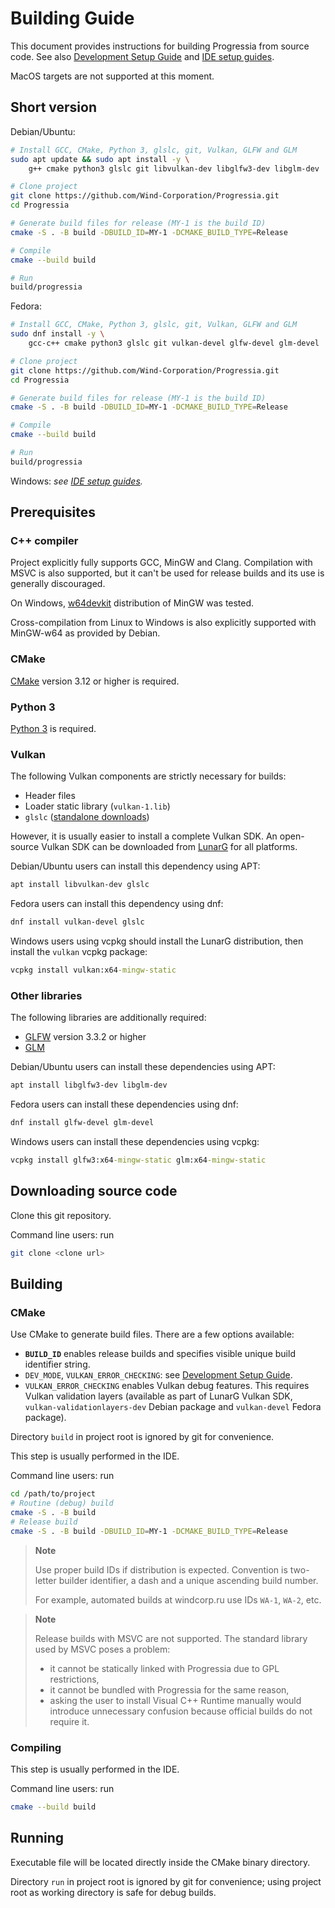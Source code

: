 # Building Guide

This document  provides instructions for building Progressia  from source code.
See also
    [Development Setup Guide](DevelopmentSetupGuide.md)
and
    [IDE setup guides](ide_setup).

MacOS targets are not supported at this moment.

## Short version
Debian/Ubuntu:
```bash
# Install GCC, CMake, Python 3, glslc, git, Vulkan, GLFW and GLM
sudo apt update && sudo apt install -y \
    g++ cmake python3 glslc git libvulkan-dev libglfw3-dev libglm-dev

# Clone project
git clone https://github.com/Wind-Corporation/Progressia.git
cd Progressia

# Generate build files for release (MY-1 is the build ID)
cmake -S . -B build -DBUILD_ID=MY-1 -DCMAKE_BUILD_TYPE=Release

# Compile
cmake --build build

# Run
build/progressia
```

Fedora:
```bash
# Install GCC, CMake, Python 3, glslc, git, Vulkan, GLFW and GLM
sudo dnf install -y \
    gcc-c++ cmake python3 glslc git vulkan-devel glfw-devel glm-devel

# Clone project
git clone https://github.com/Wind-Corporation/Progressia.git
cd Progressia

# Generate build files for release (MY-1 is the build ID)
cmake -S . -B build -DBUILD_ID=MY-1 -DCMAKE_BUILD_TYPE=Release

# Compile
cmake --build build

# Run
build/progressia
```

Windows: _see [IDE setup guides](ide_setup)._

## Prerequisites

### C++ compiler

Project explicitly fully  supports GCC, MinGW and Clang.  Compilation with MSVC
is also  supported, but  it can't  be used for  release builds  and its  use is
generally discouraged.

On Windows,
    [w64devkit](https://github.com/skeeto/w64devkit/releases)
distribution of MinGW was tested.

Cross-compilation  from  Linux to Windows  is also  explicitly  supported  with
MinGW-w64 as provided by Debian.

### CMake

[CMake](https://cmake.org/) version 3.12 or higher is required.

### Python 3

[Python 3](https://www.python.org/downloads/) is required.

### Vulkan

The following Vulkan components are strictly necessary for builds:
  - Header files
  - Loader static library (`vulkan-1.lib`)
  - `glslc` ([standalone downloads](https://github.com/google/shaderc/blob/main/downloads.md))

However, it is usually easier to install a complete  Vulkan SDK. An open-source
Vulkan SDK can be downloaded from
    [LunarG](https://www.lunarg.com/vulkan-sdk/)
for all platforms.

Debian/Ubuntu users can install this dependency using APT:
```bash
apt install libvulkan-dev glslc
```

Fedora users can install this dependency using dnf:
```bash
dnf install vulkan-devel glslc
```

Windows users using vcpkg should install  the LunarG distribution, then install
the `vulkan` vcpkg package:
```cmd
vcpkg install vulkan:x64-mingw-static
```

### Other libraries

The following libraries are additionally required:
  - [GLFW](https://www.glfw.org/download.html) version 3.3.2 or higher
  - [GLM](https://glm.g-truc.net/)

Debian/Ubuntu users can install these dependencies using APT:
```bash
apt install libglfw3-dev libglm-dev
```

Fedora users can install these dependencies using dnf:
```bash
dnf install glfw-devel glm-devel
```

Windows users can install these dependencies using vcpkg:
```cmd
vcpkg install glfw3:x64-mingw-static glm:x64-mingw-static
```

## Downloading source code

Clone this git repository.

Command line users: run
```bash
git clone <clone url>
```

## Building

### CMake

Use CMake to generate build files. There are a few options available:
  - **`BUILD_ID`**  enables release  builds and specifies visible  unique build
    identifier string.
  - `DEV_MODE`, `VULKAN_ERROR_CHECKING`:
    see [Development Setup Guide](DevelopmentSetupGuide.md).
  - `VULKAN_ERROR_CHECKING` enables Vulkan debug features. This requires Vulkan
    validation    layers   (available   as   part   of   LunarG   Vulkan   SDK,
    `vulkan-validationlayers-dev`  Debian  package  and  `vulkan-devel`  Fedora
    package).

Directory `build` in project root is ignored by git for convenience.

This step is usually performed in the IDE.

Command line users: run
```bash
cd /path/to/project
# Routine (debug) build
cmake -S . -B build
# Release build
cmake -S . -B build -DBUILD_ID=MY-1 -DCMAKE_BUILD_TYPE=Release
```

> **Note**
>
> Use proper  build IDs if  distribution is expected. Convention  is two-letter
> builder identifier, a dash and a unique ascending build number.
>
> For example, automated builds at windcorp.ru use IDs `WA-1`, `WA-2`, etc.

> **Note**
>
> Release builds with MSVC are not supported.
> The standard library used by MSVC poses a problem:
> - it cannot be statically linked with Progressia due to GPL restrictions,
> - it cannot be bundled with Progressia for the same reason,
> - asking the user to install Visual C++ Runtime manually would introduce
>   unnecessary confusion because official builds do not require it.

### Compiling

This step is usually performed in the IDE.

Command line users: run
```bash
cmake --build build
```

## Running

Executable file will be located directly inside the CMake binary directory.

Directory `run` in  project  root is  ignored  by git  for  convenience;  using
project root as working directory is safe for debug builds.
